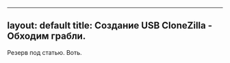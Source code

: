 
---
layout: default
title: Создание USB CloneZilla - Обходим грабли.
---

Резерв под статью.
Воть.
